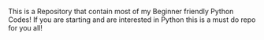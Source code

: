 This is a Repository that contain most of my Beginner friendly Python Codes!
If you are starting and are interested in Python this is a must do repo for you all!
